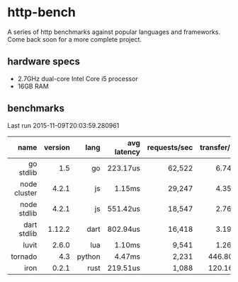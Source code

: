 http-bench
==========

A series of http benchmarks against popular languages and frameworks. Come back soon for a more complete project.  
  
hardware specs
--------------
* 2.7GHz dual-core Intel Core i5 processor
* 16GB RAM

benchmarks
----------
Last run 2015-11-09T20:03:59.280961
  
  name | version | lang | avg latency | requests/sec | transfer/sec
------: | ------: | ------: | ------: | ------: | ------:
go stdlib | 1.5 | go | 223.17us | 62,522 | 6.74MB
node cluster | 4.2.1 | js | 1.15ms | 29,247 | 4.35MB
node stdlib | 4.2.1 | js | 551.42us | 18,547 | 2.76MB
dart stdlib | 1.12.2 | dart | 802.94us | 16,418 | 3.19MB
luvit | 2.6.0 | lua | 1.10ms | 9,541 | 1.26MB
tornado | 4.3 | python | 4.47ms | 2,231 | 446.80KB
iron | 0.2.1 | rust | 219.51us | 1,088 | 120.16KB
